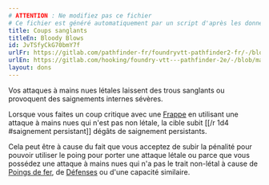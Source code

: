 ```yaml
---
# ATTENTION : Ne modifiez pas ce fichier
# Ce fichier est généré automatiquement par un script d'après les données du module Foundry VTT officiel et de sa traduction
title: Coups sanglants
titleEn: Bloody Blows
id: JvTSfyCkG70bmY7f
urlFr: https://gitlab.com/pathfinder-fr/foundryvtt-pathfinder2-fr/-/blob/master/data/feats/JvTSfyCkG70bmY7f.htm
urlEn: https://gitlab.com/hooking/foundry-vtt---pathfinder-2e/-/blob/master/packs/data/feats.db/bloody-blows.json
layout: dons
---
```

Vos attaques à mains nues létales laissent des trous sanglants ou provoquent des saignements internes sévères.

Lorsque vous faites un coup critique avec une [Frappe](../actions/frapper.md) en utilisant une attaque à mains nues qui n'est pas non létale, la cible subit [[/r 1d4 #saignement persistant]] dégâts de saignement persistants.

Cela peut être à cause du fait que vous acceptez de subir la pénalité pour pouvoir utiliser le poing pour porter une attaque létale ou parce que vous possédez une attaque à mains nues qui n'a pas le trait non-létal à cause de [Poings de fer](poings-de-fer.md), de [Défenses](défenses-orc.md) ou d'une capacité similaire.
